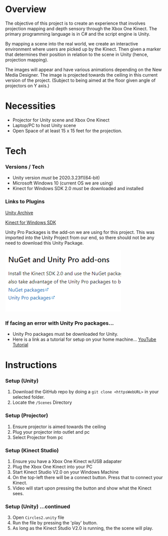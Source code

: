 # Overview

The objective of this project is to create an experience that involves projection mapping and depth sensory through the Xbox One Kinect. The primary programming language is in C# and the script engine is Unity. 

By mapping a scene into the real world, we create an interactive environment where users are picked up by the Kinect. Then given a marker that determines their position in relation to the scene in Unity (hence, projection mapping). 

The images will appear and have various animations depending on the New Media Designer. The image is projected towards the ceiling in this current version of the project. (Subject to being aimed at the floor given angle of projectors on Y axis.)

# Necessities
- Projector for Unity scene and Xbox One Kinect
- Laptop/PC to host Unity scene
- Open Space of at least 15 x 15 feet for the projection.

# Tech

### Versions / Tech
- Unity version *must* be 2020.3.23f1(64-bit)
- Microsoft Windows 10 (current OS we are using)
- Kinect for Windows SDK 2.0 *must* be downloaded and installed

### Links to Plugins
[Unity Archive](https://unity.com/releases/editor/archive)

[Kinect for Windows SDK](https://learn.microsoft.com/en-us/windows/apps/design/devices/kinect-for-windows)

Unity Pro Packages is the add-on we are using for this project. This was imported into the Unity Project from our end, so there should not be any need to download this Unity Package.

![Screenshot of the Unity Packages location for linking Kinect One and Unity](/Resources/UnityPackages.png)

### If facing an error with Unity Pro packages...
- Unity Pro packages must be downloaded for Unity.
- Here is a link as a tutorial for setup on your home machine... [YouTube Tutorial](https://www.youtube.com/watch?v=6EkQA3GakFI&t=99s)


# Instructions


### Setup (Unity)
1. Download the GitHub repo by doing a `git clone <httpsWebURL>` in your selected folder.
2. Locate the `/Scenes` Directory

### Setup (Projector)
1. Ensure projector is aimed towards the ceiling
2. Plug your projector into outlet and pc
3. Select Projector from pc

### Setup (Kinect Studio)
1. Ensure you have a Xbox One Kinect w/USB adapater
2. Plug the Xbox One Kinect into your PC
3. Start Kinect Studio V2.0 on your Windows Machine
4. On the top-left there will be a connect button. Press that to connect your Kinect.
5. Video will start upon pressing the button and show what the Kinect sees.

### Setup (Unity) ...continued
3. Open `Circles2.unity` file
4. Run the file by pressing the 'play' button. 
5. As long as the Kinect Studio V2.0 is running, the the scene will play.